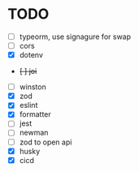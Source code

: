 # TODO

- [ ] typeorm, use signagure for swap
- [ ] cors
- [x] dotenv
- ~~[ ] joi~~
- [ ] winston
- [x] zod
- [x] eslint
- [x] formatter
- [ ] jest
- [ ] newman
- [ ] zod to open api
- [x] husky
- [x] cicd
